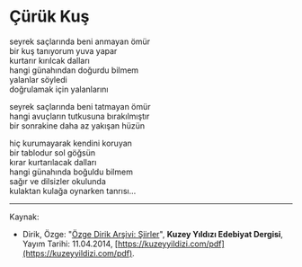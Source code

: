 # Çürük Kuş  
  
seyrek saçlarında beni anmayan ömür  
bir kuş tanıyorum yuva yapar  
kurtarır kırılcak dalları  
hangi günahından doğurdu bilmem  
yalanlar söyledi  
doğrulamak için yalanlarını  
  
seyrek saçlarında beni tatmayan ömür  
hangi avuçların tutkusuna bırakılmıştır  
bir sonrakine daha az yakışan hüzün  
  
hiç kurumayarak kendini koruyan  
bir tablodur sol göğsün  
kırar kurtarılacak dalları  
hangi günahında boğuldu bilmem  
sağır ve dilsizler okulunda  
kulaktan kulağa oynarken tanrısı...

---
Kaynak: 

- Dirik, Özge: "[Özge Dirik Arşivi: Şiirler](https://kuzeyyildizi.com/files/ozgedirik-siirler.pdf)", **Kuzey Yıldızı Edebiyat Dergisi**, Yayım Tarihi: 11.04.2014, [https://kuzeyyildizi.com/pdf](https://kuzeyyildizi.com/pdf).
